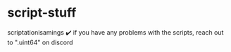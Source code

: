 # script-stuff

scriptationisamings ✔️
if you have any problems with the scripts, reach out to ".uint64" on discord
